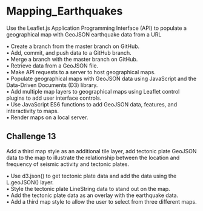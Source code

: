 # Mapping_Earthquakes
Use the Leaflet.js Application Programming Interface (API) to populate a geographical map with GeoJSON earthquake data from a URL

• Create a branch from the master branch on GitHub.<br>
• Add, commit, and push data to a GitHub branch.<br>
• Merge a branch with the master branch on GitHub.<br>
• Retrieve data from a GeoJSON file.<br>
• Make API requests to a server to host geographical maps.<br>
• Populate geographical maps with GeoJSON data using JavaScript and the Data-Driven Documents (D3) library.<br>
• Add multiple map layers to geographical maps using Leaflet control plugins to add user interface controls.<br>
• Use JavaScript ES6 functions to add GeoJSON data, features, and interactivity to maps.<br>
• Render maps on a local server.


## Challenge 13
Add a third map style as an additional tile layer, add tectonic plate GeoJSON data to the map to illustrate the relationship between the location and frequency of seismic activity and tectonic plates.

•	Use d3.json() to get tectonic plate data and add the data using the L.geoJSON() layer. <br>
•	Style the tectonic plate LineString data to stand out on the map.<br>
•	Add the tectonic plate data as an overlay with the earthquake data.<br>
•	Add a third map style to allow the user to select from three different maps.

